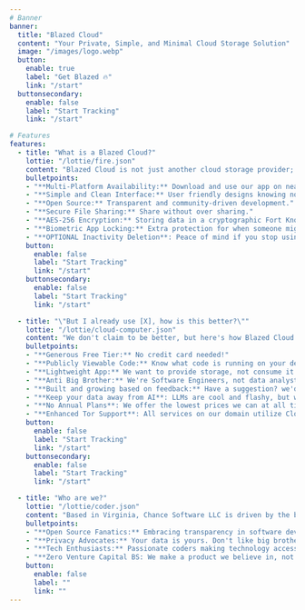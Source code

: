 ```yaml
---
# Banner
banner:
  title: "Blazed Cloud"
  content: "Your Private, Simple, and Minimal Cloud Storage Solution"
  image: "/images/logo.webp"
  button:
    enable: true
    label: "Get Blazed 🔥"
    link: "/start"
  buttonsecondary:
    enable: false
    label: "Start Tracking"
    link: "/start"

# Features
features:
  - title: "What is a Blazed Cloud?"
    lottie: "/lottie/fire.json"
    content: "Blazed Cloud is not just another cloud storage provider; it's a blazing experience for all your file storage needs"
    bulletpoints:
    - "**Multi-Platform Availability:** Download and use our app on nearly any device, or even use our web portal from anywhere!"
    - "**Simple and Clean Interface:** User friendly designs knowing not everyone is a tech wiz"
    - "**Open Source:** Transparent and community-driven development."
    - "**Secure File Sharing:** Share without over sharing."
    - "**AES-256 Encryption:** Storing data in a cryptographic Fort Knox"
    - "**Biometric App Locking:** Extra protection for when someone might be snooping on your phone."
    - "**OPTIONAL Inactivity Deletion**: Peace of mind if you stop using our service, your files won't just be sitting there"
    button:
      enable: false
      label: "Start Tracking"
      link: "/start"
    buttonsecondary:
      enable: false
      label: "Start Tracking"
      link: "/start"

  - title: "\"But I already use [X], how is this better?\""
    lottie: "/lottie/cloud-computer.json"
    content: "We don't claim to be better, but here's how Blazed Cloud stands out from the crowd:"
    bulletpoints:
    - "**Generous Free Tier:** No credit card needed!"
    - "**Publicly Viewable Code:** Know what code is running on your device."
    - "**Lightweight App:** We want to provide storage, not consume it."
    - "**Anti Big Brother:** We're Software Engineers, not data analysts."
    - "**Built and growing based on feedback:** Have a suggestion? we'd love to hear it through email or GitHub!"
    - "**Keep your data away from AI**: LLMs are cool and flashy, but we don't let it come anywhere near your data"
    - "**No Annual Plans**: We offer the lowest prices we can at all tiers, so don't need to pay for the whole year up front"
    - "**Enhanced Tor Support**: All services on our domain utilize Cloudflare Onion Routing to enhance privacy for Tor users"
    button:
      enable: false
      label: "Start Tracking"
      link: "/start"
    buttonsecondary:
      enable: false
      label: "Start Tracking"
      link: "/start"

  - title: "Who are we?"
    lottie: "/lottie/coder.json"
    content: "Based in Virginia, Chance Software LLC is driven by the belief that software should be open and stupid simple. We are:"
    bulletpoints:
    - "**Open Source Fanatics:** Embracing transparency in software development. With 7+ Years of experience coding for the OSS community"
    - "**Privacy Advocates:** Your data is yours. Don't like big brother? Neither do we."
    - "**Tech Enthusiasts:** Passionate coders making technology accessible."
    - "**Zero Venture Capital BS: We make a product we believe in, not just another toy for investor nonsense.**"
    button:
      enable: false
      label: ""
      link: ""
---
```

